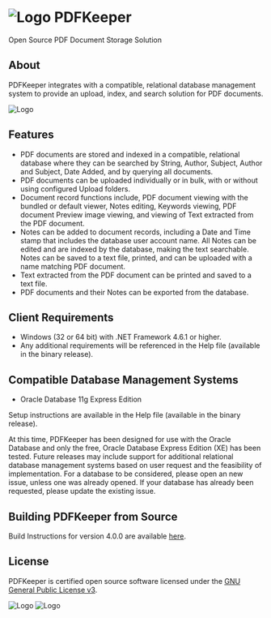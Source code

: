 # ![Logo](https://github.com/robertfrasca/PDFKeeper/blob/master/src/Resources/Logo/PDFKeeper.bmp)  PDFKeeper
Open Source PDF Document Storage Solution

## About
PDFKeeper integrates with a compatible, relational database management system to provide an upload, index, and search solution for PDF documents.

![Logo](https://github.com/rffrasca/PDFKeeper/blob/master/docs/Screenshot.png)

## Features
* PDF documents are stored and indexed in a compatible, relational database where they can be searched by String, Author, Subject, Author and Subject, Date Added, and by querying all documents.
* PDF documents can be uploaded individually or in bulk, with or without using configured Upload folders.
* Document record functions include, PDF document viewing with the bundled or default viewer, Notes editing, Keywords viewing, PDF document Preview image viewing, and viewing of Text extracted from the PDF document.
* Notes can be added to document records, including a Date and Time stamp that includes the database user account name. All Notes can be edited and are indexed by the database, making the text searchable. Notes can be saved to a text file, printed, and can be uploaded with a name matching PDF document.
* Text extracted from the PDF document can be printed and saved to a text file.
* PDF documents and their Notes can be exported from the database.

## Client Requirements
* Windows (32 or 64 bit) with .NET Framework 4.6.1 or higher.
* Any additional requirements will be referenced in the Help file (available in the binary release). 

## Compatible Database Management Systems
* Oracle Database 11g Express Edition

Setup instructions are available in the Help file (available in the binary release).

At this time, PDFKeeper has been designed for use with the Oracle Database and only the free, Oracle Database Express Edition (XE) has been tested. Future releases may include support for additional relational database management systems based on user request and the feasibility of implementation. For a database to be considered, please open an new issue, unless one was already opened. If your database has already been requested, please update the existing issue.

## Building PDFKeeper from Source
Build Instructions for version 4.0.0 are available [here](https://github.com/rffrasca/PDFKeeper/blob/master/docs/Build-Instructions.md).

## License
PDFKeeper is certified open source software licensed under the [GNU General Public License v3](https://github.com/robertfrasca/PDFKeeper/blob/master/COPYING).

![Logo](http://www.gnu.org/graphics/gplv3-127x51.png)
![Logo](https://opensource.org/trademarks/osi-certified/web/osi-certified-120x100.png)
